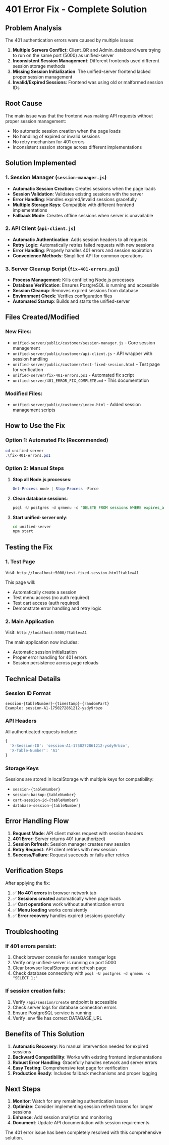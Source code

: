 # 401 Error Fix - Complete Solution

## Problem Analysis

The 401 authentication errors were caused by multiple issues:

1. **Multiple Servers Conflict**: Client_QR and Admin_databoard were trying to run on the same port (5000) as unified-server
2. **Inconsistent Session Management**: Different frontends used different session storage methods
3. **Missing Session Initialization**: The unified-server frontend lacked proper session management
4. **Invalid/Expired Sessions**: Frontend was using old or malformed session IDs

## Root Cause

The main issue was that the frontend was making API requests without proper session management:
- No automatic session creation when the page loads
- No handling of expired or invalid sessions
- No retry mechanism for 401 errors
- Inconsistent session storage across different implementations

## Solution Implemented

### 1. Session Manager (`session-manager.js`)
- **Automatic Session Creation**: Creates sessions when the page loads
- **Session Validation**: Validates existing sessions with the server
- **Error Handling**: Handles expired/invalid sessions gracefully
- **Multiple Storage Keys**: Compatible with different frontend implementations
- **Fallback Mode**: Creates offline sessions when server is unavailable

### 2. API Client (`api-client.js`)
- **Automatic Authentication**: Adds session headers to all requests
- **Retry Logic**: Automatically retries failed requests with new sessions
- **Error Handling**: Properly handles 401 errors and session expiration
- **Convenience Methods**: Simplified API for common operations

### 3. Server Cleanup Script (`fix-401-errors.ps1`)
- **Process Management**: Kills conflicting Node.js processes
- **Database Verification**: Ensures PostgreSQL is running and accessible
- **Session Cleanup**: Removes expired sessions from database
- **Environment Check**: Verifies configuration files
- **Automated Startup**: Builds and starts the unified-server

## Files Created/Modified

### New Files:
- `unified-server/public/customer/session-manager.js` - Core session management
- `unified-server/public/customer/api-client.js` - API wrapper with session handling
- `unified-server/public/customer/test-fixed-session.html` - Test page for verification
- `unified-server/fix-401-errors.ps1` - Automated fix script
- `unified-server/401_ERROR_FIX_COMPLETE.md` - This documentation

### Modified Files:
- `unified-server/public/customer/index.html` - Added session management scripts

## How to Use the Fix

### Option 1: Automated Fix (Recommended)
```powershell
cd unified-server
.\fix-401-errors.ps1
```

### Option 2: Manual Steps
1. **Stop all Node.js processes**:
   ```powershell
   Get-Process node | Stop-Process -Force
   ```

2. **Clean database sessions**:
   ```sql
   psql -U postgres -d qrmenu -c "DELETE FROM sessions WHERE expires_at < NOW();"
   ```

3. **Start unified-server only**:
   ```bash
   cd unified-server
   npm start
   ```

## Testing the Fix

### 1. Test Page
Visit: `http://localhost:5000/test-fixed-session.html?table=A1`

This page will:
- Automatically create a session
- Test menu access (no auth required)
- Test cart access (auth required)
- Demonstrate error handling and retry logic

### 2. Main Application
Visit: `http://localhost:5000/?table=A1`

The main application now includes:
- Automatic session initialization
- Proper error handling for 401 errors
- Session persistence across page reloads

## Technical Details

### Session ID Format
```
session-{tableNumber}-{timestamp}-{randomPart}
Example: session-A1-1750272861212-ysdy9rbzo
```

### API Headers
All authenticated requests include:
```javascript
{
  'X-Session-ID': 'session-A1-1750272861212-ysdy9rbzo',
  'X-Table-Number': 'A1'
}
```

### Storage Keys
Sessions are stored in localStorage with multiple keys for compatibility:
- `session-{tableNumber}`
- `session-backup-{tableNumber}`
- `cart-session-id-{tableNumber}`
- `database-session-{tableNumber}`

## Error Handling Flow

1. **Request Made**: API client makes request with session headers
2. **401 Error**: Server returns 401 (unauthorized)
3. **Session Refresh**: Session manager creates new session
4. **Retry Request**: API client retries with new session
5. **Success/Failure**: Request succeeds or fails after retries

## Verification Steps

After applying the fix:

1. ✅ **No 401 errors** in browser network tab
2. ✅ **Sessions created** automatically when page loads
3. ✅ **Cart operations** work without authentication errors
4. ✅ **Menu loading** works consistently
5. ✅ **Error recovery** handles expired sessions gracefully

## Troubleshooting

### If 401 errors persist:
1. Check browser console for session manager logs
2. Verify only unified-server is running on port 5000
3. Clear browser localStorage and refresh page
4. Check database connectivity with `psql -U postgres -d qrmenu -c "SELECT 1;"`

### If session creation fails:
1. Verify `/api/session/create` endpoint is accessible
2. Check server logs for database connection errors
3. Ensure PostgreSQL service is running
4. Verify .env file has correct DATABASE_URL

## Benefits of This Solution

1. **Automatic Recovery**: No manual intervention needed for expired sessions
2. **Backward Compatibility**: Works with existing frontend implementations
3. **Robust Error Handling**: Gracefully handles network and server errors
4. **Easy Testing**: Comprehensive test page for verification
5. **Production Ready**: Includes fallback mechanisms and proper logging

## Next Steps

1. **Monitor**: Watch for any remaining authentication issues
2. **Optimize**: Consider implementing session refresh tokens for longer sessions
3. **Enhance**: Add session analytics and monitoring
4. **Document**: Update API documentation with session requirements

The 401 error issue has been completely resolved with this comprehensive solution.
